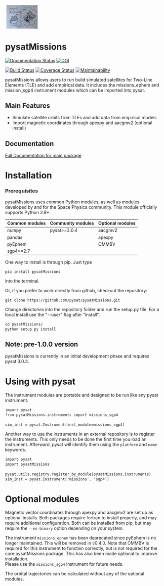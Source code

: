 <div align="left">
        <img height="0" width="0px">
        <img width="20%" src="https://raw.githubusercontent.com/pysat/pysatMissions/main/docs/figures/missions-draft-logo.jpeg" alt="pysat Missions logo - the python snakes dreaming of a spaceship" title="pysatMissions"</img>
</div>

# pysatMissions
[![Documentation Status](https://readthedocs.org/projects/pysatmissions/badge/?version=latest)](https://pysatmissions.readthedocs.io/en/latest/?badge=latest)
[![DOI](https://zenodo.org/badge/209358908.svg)](https://zenodo.org/badge/latestdoi/209358908)

[![Build Status](https://github.com/github/docs/actions/workflows/main.yml/badge.svg)](https://github.com/github/docs/actions/workflows/main.yml/badge.svg)
[![Coverage Status](https://coveralls.io/repos/github/pysat/pysatMissions/badge.svg?branch=main)](https://coveralls.io/github/pysat/pysatMissions?branch=main)
[![Maintainability](https://api.codeclimate.com/v1/badges/83011911691b9d2076e9/maintainability)](https://codeclimate.com/github/pysat/pysatMissions/maintainability)

pysatMissions allows users to run build simulated satellites for Two-Line Elements (TLE) and add empirical data.  It includes the missions_ephem and mission_sgp4 instrument modules which can be imported into pysat.

Main Features
-------------
- Simulate satellite orbits from TLEs and add data from empirical models
- Import magnetic coordinates through apexpy and aacgmv2 (optional install)

Documentation
---------------------
[Full Documentation for main package](https://pysat.readthedocs.io/en/latest/)


# Installation

### Prerequisites

pysatMissions uses common Python modules, as well as modules developed by
and for the Space Physics community.  This module officially supports
Python 3.8+.  

| Common modules | Community modules | Optional modules |
| -------------- | ----------------- | ---------------- |
| numpy          | pysat>=3.0.4      | aacgmv2          |
| pandas         |                   | apexpy           |
| pyEphem        |                   | OMMBV            |
| sgp4>=2.7      |                   |                  |


One way to install is through pip.  Just type

```
pip install pysatMissions
```
into the terminal.

Or, if you prefer to work directly from github, checkout the repository:

```
git clone https://github.com/pysat/pysatMissions.git
```

Change directories into the repository folder and run the setup.py file.  For
a local install use the "--user" flag after "install".

```
cd pysatMissions/
python setup.py install
```

Note: pre-1.0.0 version
-----------------------
pysatMissions is currently in an initial development phase and requires pysat
3.0.4.  

# Using with pysat

The instrument modules are portable and designed to be run like any pysat
instrument.

```
import pysat
from pysatMissions.instruments import missions_sgp4

sim_inst = pysat.Instrument(inst_module=missions_sgp4)
```
Another way to use the instruments in an external repository is to register the instruments.  This only needs to be done the first time you load an instrument.  Afterward, pysat will identify them using the `platform` and `name` keywords.

```
import pysat
import pysatMissions

pysat.utils.registry.register_by_module(pysatMissions.instruments)
sim_inst = pysat.Instrument('missions', 'sgp4')
```

# Optional modules

Magnetic vector coordinates through apexpy and aacgmv2 are set up as optional
installs. Both packages require fortran to install properly, and may require
additional configuration.  Both can be installed from pip, but may require the
`--no-binary` option depending on your system.

The instrument `missions_ephem` has been deprecated since pyEphem is no longer
maintained. This will be removed in v0.4.0.  Note that OMMBV is required for
this instrument to function correctly, but is not required for the core
pysatMissions package.  This has also been made optional to improve installation.  
Please use the `missions_sgp4` instrument for future needs.

The orbital trajectories can be calculated without any of the optional modules.
